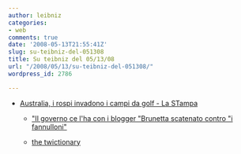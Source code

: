 ```yaml
---
author: leibniz
categories:
- web
comments: true
date: '2008-05-13T21:55:41Z'
slug: su-teibniz-del-051308
title: Su teibniz del 05/13/08
url: "/2008/05/13/su-teibniz-del-051308/"
wordpress_id: 2786

---
```

* [Australia, i rospi invadono i campi da golf - La STampa](https://feeds.feedburner.com/~r/teibniz/~3/289293331/34634224)

	
  * ["Il governo ce l'ha con i blogger
"Brunetta scatenato contro "i fannulloni"
](https://feeds.feedburner.com/~r/teibniz/~3/289215387/34620900)

	
  * [the twictionary](https://feeds.feedburner.com/~r/teibniz/~3/289206608/34620778)



